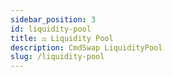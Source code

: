 ```yaml
---
sidebar_position: 3
id: liquidity-pool
title: ⚖️ Liquidity Pool
description: CmdSwap LiquidityPool
slug: /liquidity-pool
---
```

